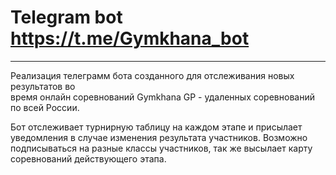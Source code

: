 # Telegram bot https://t.me/Gymkhana_bot
------
Реализация телеграмм бота созданного для отслеживания новых результатов во  
время онлайн соревнований Gymkhana GP - удаленных соревнований по всей России.

Бот отслеживает турнирную таблицу на каждом этапе и присылает уведомления в случае 
изменения результата участников. Возможно подписываться на разные классы участников, 
так же высылает карту соревнований действующего этапа.